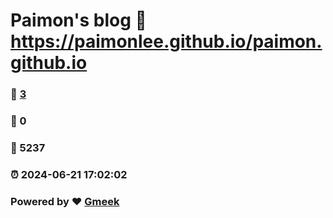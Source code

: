 # Paimon's blog :link: https://paimonlee.github.io/paimon.github.io 
### :page_facing_up: [3](https://paimonlee.github.io/paimon.github.io/tag.html) 
### :speech_balloon: 0 
### :hibiscus: 5237 
### :alarm_clock: 2024-06-21 17:02:02 
### Powered by :heart: [Gmeek](https://github.com/Meekdai/Gmeek)

